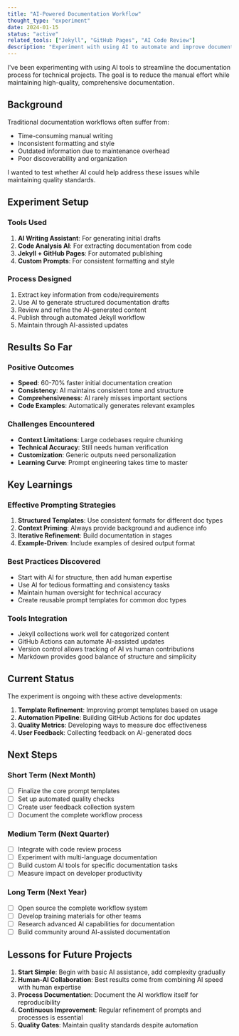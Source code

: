 ```yaml
---
title: "AI-Powered Documentation Workflow"
thought_type: "experiment"
date: 2024-01-15
status: "active"
related_tools: ["Jekyll", "GitHub Pages", "AI Code Review"]
description: "Experiment with using AI to automate and improve documentation workflows"
---
```


I've been experimenting with using AI tools to streamline the documentation process for technical projects. The goal is to reduce
the manual effort while maintaining high-quality, comprehensive documentation.

## Background

Traditional documentation workflows often suffer from:
- Time-consuming manual writing
- Inconsistent formatting and style
- Outdated information due to maintenance overhead
- Poor discoverability and organization

I wanted to test whether AI could help address these issues while maintaining quality standards.

## Experiment Setup

### Tools Used
1. **AI Writing Assistant**: For generating initial drafts
2. **Code Analysis AI**: For extracting documentation from code
3. **Jekyll + GitHub Pages**: For automated publishing
4. **Custom Prompts**: For consistent formatting and style

### Process Designed
1. Extract key information from code/requirements
2. Use AI to generate structured documentation drafts
3. Review and refine the AI-generated content
4. Publish through automated Jekyll workflow
5. Maintain through AI-assisted updates

## Results So Far

### Positive Outcomes
- **Speed**: 60-70% faster initial documentation creation
- **Consistency**: AI maintains consistent tone and structure
- **Comprehensiveness**: AI rarely misses important sections
- **Code Examples**: Automatically generates relevant examples

### Challenges Encountered
- **Context Limitations**: Large codebases require chunking
- **Technical Accuracy**: Still needs human verification
- **Customization**: Generic outputs need personalization
- **Learning Curve**: Prompt engineering takes time to master

## Key Learnings

### Effective Prompting Strategies
1. **Structured Templates**: Use consistent formats for different doc types
2. **Context Priming**: Always provide background and audience info
3. **Iterative Refinement**: Build documentation in stages
4. **Example-Driven**: Include examples of desired output format

### Best Practices Discovered
- Start with AI for structure, then add human expertise
- Use AI for tedious formatting and consistency tasks
- Maintain human oversight for technical accuracy
- Create reusable prompt templates for common doc types

### Tools Integration
- Jekyll collections work well for categorized content
- GitHub Actions can automate AI-assisted updates
- Version control allows tracking of AI vs human contributions
- Markdown provides good balance of structure and simplicity

## Current Status

The experiment is ongoing with these active developments:

1. **Template Refinement**: Improving prompt templates based on usage
2. **Automation Pipeline**: Building GitHub Actions for doc updates
3. **Quality Metrics**: Developing ways to measure doc effectiveness
4. **User Feedback**: Collecting feedback on AI-generated docs

## Next Steps

### Short Term (Next Month)
- [ ] Finalize the core prompt templates
- [ ] Set up automated quality checks
- [ ] Create user feedback collection system
- [ ] Document the complete workflow process

### Medium Term (Next Quarter)
- [ ] Integrate with code review process
- [ ] Experiment with multi-language documentation
- [ ] Build custom AI tools for specific documentation tasks
- [ ] Measure impact on developer productivity

### Long Term (Next Year)
- [ ] Open source the complete workflow system
- [ ] Develop training materials for other teams
- [ ] Research advanced AI capabilities for documentation
- [ ] Build community around AI-assisted documentation

## Lessons for Future Projects

1. **Start Simple**: Begin with basic AI assistance, add complexity gradually
2. **Human-AI Collaboration**: Best results come from combining AI speed with human expertise
3. **Process Documentation**: Document the AI workflow itself for reproducibility
4. **Continuous Improvement**: Regular refinement of prompts and processes is essential
5. **Quality Gates**: Maintain quality standards despite automation